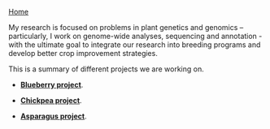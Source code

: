 [Home](../index.html)  
  
My research is focused on problems in plant genetics and genomics – particularly, I work on genome-wide analyses, sequencing and annotation - with the ultimate goal to integrate our research into breeding programs and develop better crop improvement strategies. 

This is a summary of different projects we are working on.

  * **[Blueberry project](https://jdieramon.github.io/BlueberryProject/)**.

  * **[Chickpea project](https://jdieramon.github.io/ChickpeaProject/)**.

  * **[Asparagus project](https://jdieramon.github.io/AsparagusProject/asparagus.html)**. 
    
    <br>
 
